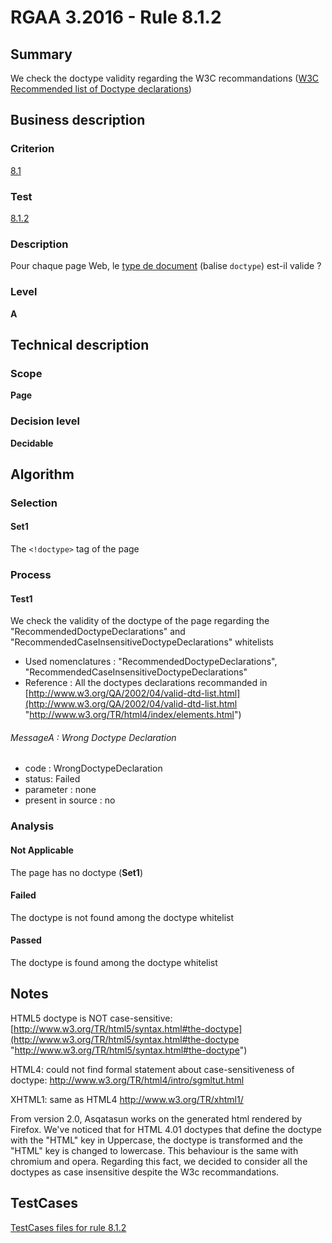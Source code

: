 # RGAA 3.2016 - Rule 8.1.2
## Summary
We check the doctype validity regarding the W3C recommandations ([W3C
Recommended list of Doctype
declarations](http://www.w3.org/QA/2002/04/valid-dtd-list.html))

## Business description

### Criterion
[8.1](http://references.modernisation.gouv.fr/rgaa-accessibilite/criteres.html#crit-8-1)

### Test
[8.1.2](http://references.modernisation.gouv.fr/rgaa-accessibilite/criteres.html#test-8-1-2)

### Description
<div lang="fr">Pour chaque page Web, le <a href="http://references.modernisation.gouv.fr/rgaa-accessibilite/glossaire.html#type-de-document">type de document</a> (balise <code lang="en">doctype</code>) est-il valide&nbsp;?</div>

### Level
**A**

## Technical description

### Scope
**Page**

### Decision level
**Decidable**

## Algorithm

### Selection

#### Set1

The `<!doctype>` tag of the page

### Process

#### Test1

We check the validity of the doctype of the page regarding the
"RecommendedDoctypeDeclarations" and
"RecommendedCaseInsensitiveDoctypeDeclarations" whitelists

-   Used nomenclatures : "RecommendedDoctypeDeclarations",
    "RecommendedCaseInsensitiveDoctypeDeclarations"
-   Reference : All the doctypes declarations recommanded in
    [http://www.w3.org/QA/2002/04/valid-dtd-list.html](http://www.w3.org/QA/2002/04/valid-dtd-list.html "http://www.w3.org/TR/html4/index/elements.html")

###### MessageA : Wrong Doctype Declaration

-   code : WrongDoctypeDeclaration
-   status: Failed
-   parameter : none
-   present in source : no

### Analysis

#### Not Applicable

The page has no doctype (**Set1**)

#### Failed

The doctype is not found among the doctype whitelist

#### Passed

The doctype is found among the doctype whitelist

## Notes

HTML5 doctype is NOT case-sensitive:
[http://www.w3.org/TR/html5/syntax.html#the-doctype](http://www.w3.org/TR/html5/syntax.html#the-doctype "http://www.w3.org/TR/html5/syntax.html#the-doctype")

HTML4: could not find formal statement about case-sensitiveness of
doctype: http://www.w3.org/TR/html4/intro/sgmltut.html

XHTML1: same as HTML4 http://www.w3.org/TR/xhtml1/

From version 2.0, Asqatasun works on the generated html rendered by
Firefox. 
We've noticed that for HTML 4.01 doctypes that define the doctype with
the "HTML" key in Uppercase, the doctype is transformed and the "HTML"
key is changed to lowercase. 
This behaviour is the same with chromium and opera. 
Regarding this fact, we decided to consider all the doctypes as case
insensitive despite the W3c recommandations.



##  TestCases

[TestCases files for rule 8.1.2](https://github.com/Asqatasun/Asqatasun/tree/develop/rules/rules-rgaa3.2016/src/test/resources/testcases/rgaa32016/Rgaa32016Rule080102/)


